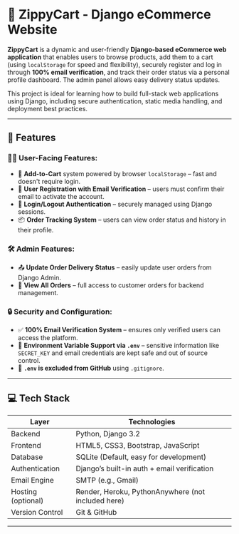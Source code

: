 # 🛒 ZippyCart - Django eCommerce Website

**ZippyCart** is a dynamic and user-friendly **Django-based eCommerce web application** that enables users to browse products, add them to a cart (using `localStorage` for speed and flexibility), securely register and log in through **100% email verification**, and track their order status via a personal profile dashboard. The admin panel allows easy delivery status updates. 

This project is ideal for learning how to build full-stack web applications using Django, including secure authentication, static media handling, and deployment best practices.

---

## 🚀 Features

### 🧑‍💻 User-Facing Features:
- 🛒 **Add-to-Cart** system powered by browser `localStorage` – fast and doesn't require login.
- 📝 **User Registration with Email Verification** – users must confirm their email to activate the account.
- 🔐 **Login/Logout Authentication** – securely managed using Django sessions.
- 📦 **Order Tracking System** – users can view order status and history in their profile.

### 🛠️ Admin Features:
- 📤 **Update Order Delivery Status** – easily update user orders from Django Admin.
- 🧾 **View All Orders** – full access to customer orders for backend management.

### 🔒 Security and Configuration:
- ✅ **100% Email Verification System** – ensures only verified users can access the platform.
- 🧬 **Environment Variable Support via `.env`** – sensitive information like `SECRET_KEY` and email credentials are kept safe and out of source control.
- 🚫 **`.env` is excluded from GitHub** using `.gitignore`.

---

## 💻 Tech Stack

| Layer        | Technologies                              |
|--------------|--------------------------------------------|
| Backend      | Python, Django 3.2                         |
| Frontend     | HTML5, CSS3, Bootstrap, JavaScript         |
| Database     | SQLite (Default, easy for development)     |
| Authentication | Django’s built-in auth + email verification |
| Email Engine | SMTP (e.g., Gmail)                         |
| Hosting (optional) | Render, Heroku, PythonAnywhere (not included here) |
| Version Control | Git & GitHub                           |

---

